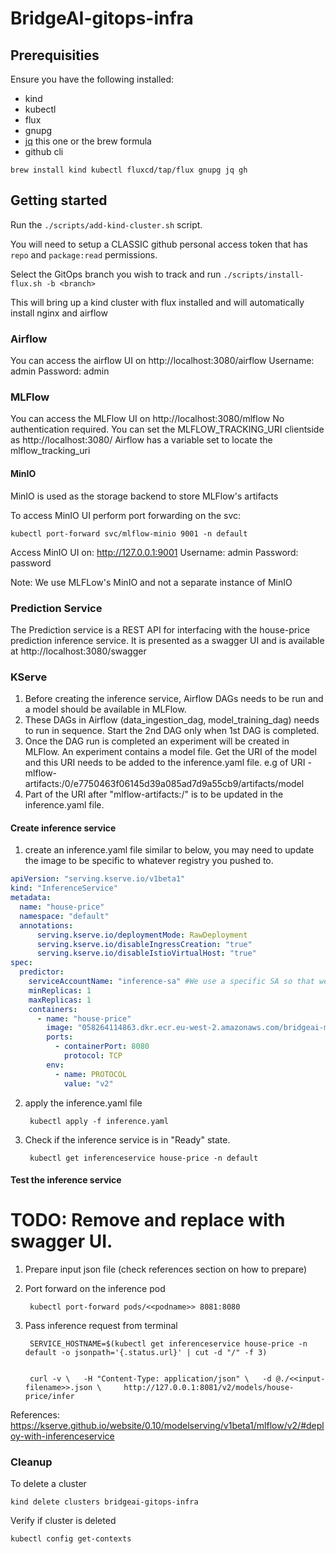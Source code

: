 # BridgeAI-gitops-infra

## Prerequisities

Ensure you have the following installed:
* kind
* kubectl
* flux
* gnupg
* [jq](https://jqlang.github.io/jq/) this one or the brew formula
* github cli

```
brew install kind kubectl fluxcd/tap/flux gnupg jq gh
```

## Getting started

Run the `./scripts/add-kind-cluster.sh` script.

You will need to setup a CLASSIC github personal access token that has `repo` and `package:read` permissions.

Select the GitOps branch you wish to track and run `./scripts/install-flux.sh -b <branch>`

This will bring up a kind cluster with flux installed and will automatically install nginx and airflow


### Airflow

You can access the airflow UI on http://localhost:3080/airflow
Username: admin
Password: admin

### MLFlow

You can access the MLFlow UI on http://localhost:3080/mlflow
No authentication required.
You can set the MLFLOW_TRACKING_URI clientside as http://localhost:3080/ Airflow has a variable set to locate the mlflow_tracking_uri

#### MinIO

MinIO is used as the storage backend to store MLFlow's artifacts

To access MinIO UI perform port forwarding on the svc:

    kubectl port-forward svc/mlflow-minio 9001 -n default

Access MinIO UI on: http://127.0.0.1:9001
Username: admin
Password: password

Note: We use MLFLow's MinIO and not a separate instance of MinIO


### Prediction Service

The Prediction service is a REST API for interfacing with the house-price prediction inference service. It is presented as a swagger UI and is available at http://localhost:3080/swagger

### KServe

1. Before creating the inference service, Airflow DAGs needs to be run and a model should be available in MLFlow.
2. These DAGs in Airflow (data_ingestion_dag, model_training_dag) needs to run in sequence. Start the 2nd DAG only when 1st DAG is completed. 
3. Once the DAG run is completed an experiment will be created in MLFlow. An experiment contains a model file. Get the URI of the model and this URI needs to be added to the inference.yaml file. e.g of URI - mlflow-artifacts:/0/e7750463f06145d39a085ad7d9a55cb9/artifacts/model
4. Part of the URI after "mlflow-artifacts:/" is to be updated in the inference.yaml file.


#### Create inference service

1. create an inference.yaml file similar to below, you may need to update the image to be specific to whatever registry you pushed to.

```yaml
apiVersion: "serving.kserve.io/v1beta1"
kind: "InferenceService"
metadata:
  name: "house-price"
  namespace: "default"
  annotations:
      serving.kserve.io/deploymentMode: RawDeployment
      serving.kserve.io/disableIngressCreation: "true"
      serving.kserve.io/disableIstioVirtualHost: "true"
spec:
  predictor:
    serviceAccountName: "inference-sa" #We use a specific SA so that we can attach secrets for retrieving the ECR container
    minReplicas: 1
    maxReplicas: 1
    containers:
      - name: "house-price"
        image: "058264114863.dkr.ecr.eu-west-2.amazonaws.com/bridgeai-mlops:latest" #The location of wherever you push the container to from airflow.
        ports:
          - containerPort: 8080
            protocol: TCP
        env:
          - name: PROTOCOL
            value: "v2"
```

2. apply the inference.yaml file

        kubectl apply -f inference.yaml


3. Check if the inference service is in "Ready" state.
    
        kubectl get inferenceservice house-price -n default

#### Test the inference service
# TODO: Remove and replace with swagger UI.
1. Prepare input json file (check references section on how to prepare)

2. Port forward on the inference pod

        kubectl port-forward pods/<<podname>> 8081:8080

2. Pass inference request from terminal

        SERVICE_HOSTNAME=$(kubectl get inferenceservice house-price -n default -o jsonpath='{.status.url}' | cut -d "/" -f 3)


        curl -v \  	-H "Content-Type: application/json" \  	-d @./<<input-filename>>.json \  	http://127.0.0.1:8081/v2/models/house-price/infer

References: 
https://kserve.github.io/website/0.10/modelserving/v1beta1/mlflow/v2/#deploy-with-inferenceservice

### Cleanup

To delete a cluster

    kind delete clusters bridgeai-gitops-infra

Verify if cluster is deleted

    kubectl config get-contexts